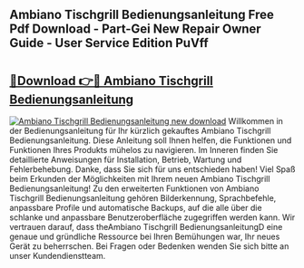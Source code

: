 ## Ambiano Tischgrill Bedienungsanleitung Free Pdf Download - Part-Gei New Repair Owner Guide - User Service Edition PuVff

# <h2><a href="http://df2hoy.blite.top/?on=Ambiano+Tischgrill+Bedienungsanleitung">🔗Download 👉🔴 Ambiano Tischgrill Bedienungsanleitung</a></h2>

[![Ambiano Tischgrill Bedienungsanleitung new download](https://i.imgur.com/lujVjoI.png)](http://df2hoy.blite.top/?on=Ambiano+Tischgrill+Bedienungsanleitung)
Willkommen in der Bedienungsanleitung für Ihr kürzlich gekauftes Ambiano Tischgrill Bedienungsanleitung. Diese Anleitung soll Ihnen helfen, die Funktionen und Funktionen Ihres Produkts mühelos zu navigieren. Im Inneren finden Sie detaillierte Anweisungen für Installation, Betrieb, Wartung und Fehlerbehebung. Danke, dass Sie sich für uns entschieden haben! Viel Spaß beim Erkunden der Möglichkeiten mit Ihrem neuen Ambiano Tischgrill Bedienungsanleitung! Zu den erweiterten Funktionen von Ambiano Tischgrill Bedienungsanleitung gehören Bilderkennung, Sprachbefehle, anpassbare Profile und automatische Backups, auf die alle über die schlanke und anpassbare Benutzeroberfläche zugegriffen werden kann. Wir vertrauen darauf, dass theAmbiano Tischgrill BedienungsanleitungD eine genaue und gründliche Ressource bei Ihren Bemühungen war, Ihr neues Gerät zu beherrschen. Bei Fragen oder Bedenken wenden Sie sich bitte an unser Kundendienstteam.
